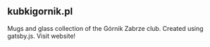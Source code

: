 ## kubkigornik.pl
Mugs and glass collection of the Górnik Zabrze club.
Created using gatsby.js.
Visit website!